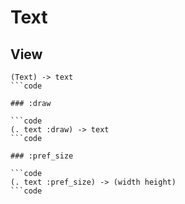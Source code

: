 # Text

## View

```code
(Text) -> text
```code

### :draw

```code
(. text :draw) -> text
```code

### :pref_size

```code
(. text :pref_size) -> (width height)
```code

